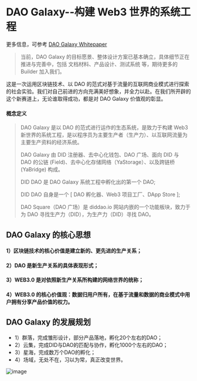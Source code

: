 # DAO Galaxy--构建 Web3 世界的系统工程

更多信息，可参考 [DAO Galaxy Whitepaper](DAO-Galaxy.md)

> 当前，DAO Galaxy 的目标愿景、整体设计方案已基本确立，具体细节正在推进与完善中，包括 文档材料、产品设计、测试系统 等，期待更多的 Builder 加入我们。

这是一次运用区块链技术、以 DAO 的范式对基于流量的互联网商业模式进行探索的社会实验。我们对自己前进的方向充满美好想象，并全力以赴。在我们所开辟的这个新赛道上，无论谁取得成功，都是对 DAO Galaxy 价值观的彰显。

#### 概念定义

>
> DAO Galaxy 是以 DAO 的范式进行运作的生态系统，是致力于构建 Web3 新世界的系统工程，是以程序员为主要生产者（生产力）、以互联网流量为主要生产资料的经济系统。
> 
> DAO Galaxy 由 DID 注册器、去中心化钱包、DAO 广场、面向 DID 与 DAO 的公链 (Field)、去中心化存储网络（YaStorage）、以及跨链桥 (YaBridge) 构成。
> 
> DID DAO 是 DAO Galaxy 系统工程中孵化出的第一个 DAO;
>
> DID DAO 自身是一个 [ DAO 孵化器、Web3 项目工厂、DApp Store ];
>
> DAO Square（DAO 广场）是 diddao.io 网站内嵌的一个功能板块，致力于为 DAO 寻找生产力（DID），为生产力（DID）寻找 DAO。
>

## DAO Galaxy 的核心思想

#### 1）区块链技术的核心价值是建立新的、更先进的生产关系；

#### 2）DAO 是新生产关系的具体表现形式；

#### 3）WEB3.0 是对依照新生产关系所构建的网络世界的统称；

#### 4）WEB3.0 的核心价值观：数据归用户所有，在基于流量和数据的商业模式中用户拥有分享产品价值的权力。

## DAO Galaxy 的发展规划

- 1）群落，完成雏形设计，部分产品落地，孵化20个左右的DAO；
- 2）云集，完成DID与DAO的匹配与协作，孵化1000个左右的DAO；
- 3）星海，完成数万个DAO的孵化；
- 4）场域，无处不在，习以为常，真正改变世界。

![image](https://user-images.githubusercontent.com/32976079/198989134-fa160488-a612-4993-96ff-54369ce3137b.png)
